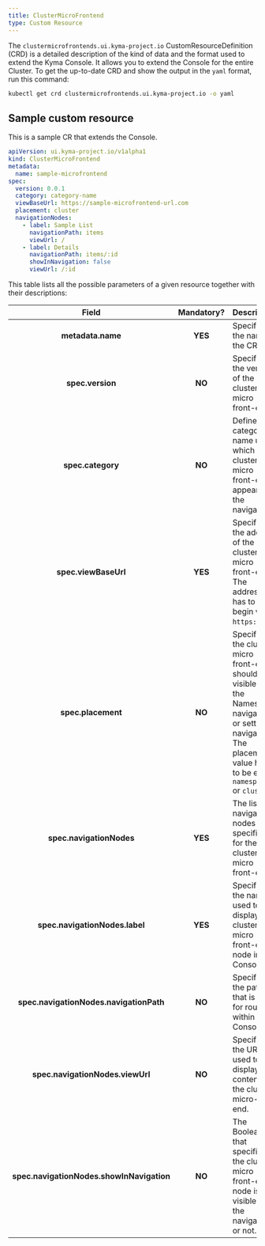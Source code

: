 ```yaml
---
title: ClusterMicroFrontend
type: Custom Resource
---
```


The `clustermicrofrontends.ui.kyma-project.io` CustomResourceDefinition (CRD) is a detailed description of the kind of data and the format used to extend the Kyma Console. It allows you to extend the Console for the entire Cluster. To get the up-to-date CRD and show the output in the `yaml` format, run this command:

``` bash
kubectl get crd clustermicrofrontends.ui.kyma-project.io -o yaml
```

## Sample custom resource

This is a sample CR that extends the Console.

``` yaml
apiVersion: ui.kyma-project.io/v1alpha1
kind: ClusterMicroFrontend
metadata:
  name: sample-microfrontend
spec:
  version: 0.0.1
  category: category-name
  viewBaseUrl: https://sample-microfrontend-url.com
  placement: cluster
  navigationNodes:
    - label: Sample List
      navigationPath: items
      viewUrl: /
    - label: Details
      navigationPath: items/:id
      showInNavigation: false
      viewUrl: /:id
```

This table lists all the possible parameters of a given resource together with their descriptions:


| Field   |      Mandatory?      |  Description |
|:----------:|:-------------:|:------|
| **metadata.name** | **YES** | Specifies the name of the CR. |
| **spec.version** | **NO** | Specifies the version of the cluster micro front-end. |
| **spec.category** | **NO** | Defines the category name under which the cluster micro front-end appears in the navigation. |
| **spec.viewBaseUrl** | **YES** | Specifies the address of the cluster micro front-end. The address has to begin with `https://`.  |
| **spec.placement** | **NO** |  Specifies if the cluster micro front-end should be visible in the Namespace navigation or settings navigation. The placement value has to be either `namespace` or `cluster`. |
| **spec.navigationNodes** | **YES** | The list of navigation nodes specified for the cluster micro front-end. |
| **spec.navigationNodes.label** | **YES** | Specifies the name used to display the cluster micro front-end's node in the Console UI. |
| **spec.navigationNodes.navigationPath** | **NO** | Specifies the path that is used for routing within the Console. |
| **spec.navigationNodes.viewUrl** | **NO** | Specifies the URL used to display the content of the cluster micro-front end. |
| **spec.navigationNodes.showInNavigation** | **NO** | The Boolean that specifies if the cluster micro front-end's node is visible in the navigation or not. |
